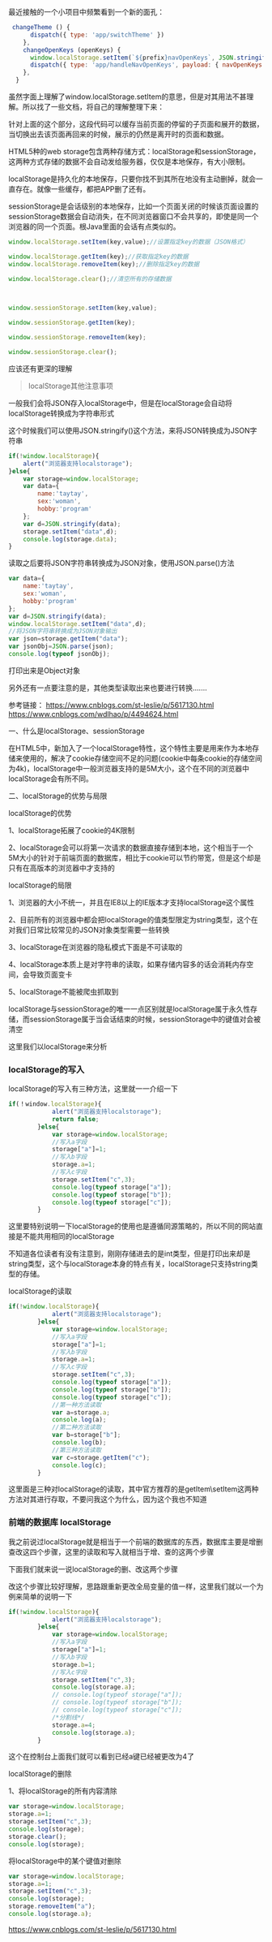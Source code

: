 最近接触的一个小项目中频繁看到一个新的面孔：

```js
 changeTheme () {
      dispatch({ type: 'app/switchTheme' })
    },
    changeOpenKeys (openKeys) {
      window.localStorage.setItem(`${prefix}navOpenKeys`, JSON.stringify(openKeys))
      dispatch({ type: 'app/handleNavOpenKeys', payload: { navOpenKeys: openKeys } })
    },
  }
```
虽然字面上理解了window.localStorage.setItem的意思，但是对其用法不甚理解。所以找了一些文档，将自己的理解整理下来：

针对上面的这个部分，这段代码可以缓存当前页面的停留的子页面和展开的数据，当切换出去该页面再回来的时候，展示的仍然是离开时的页面和数据。

HTML5种的web storage包含两种存储方式：localStorage和sessionStorage，这两种方式存储的数据不会自动发给服务器，仅仅是本地保存，有大小限制。

localStorage是持久化的本地保存，只要你找不到其所在地没有主动删掉，就会一直存在。就像一些缓存，都把APP删了还有。

sessionStorage是会话级别的本地保存，比如一个页面关闭的时候该页面设置的sessionStorage数据会自动消失，在不同浏览器窗口不会共享的，即使是同一个浏览器的同一个页面。根Java里面的会话有点类似的。
```js
window.localStorage.setItem(key,value);//设置指定key的数据（JSON格式）

window.localStorage.getItem(key);//获取指定key的数据
window.localStorage.removeItem(key);//删除指定key的数据

window.localStorage.clear();//清空所有的存储数据

 

window.sessionStorage.setItem(key,value);

window.sessionStorage.getItem(key);

window.sessionStorage.removeItem(key);

window.sessionStorage.clear();
```
应该还有更深的理解

> localStorage其他注意事项

一般我们会将JSON存入localStorage中，但是在localStorage会自动将localStorage转换成为字符串形式

这个时候我们可以使用JSON.stringify()这个方法，来将JSON转换成为JSON字符串
```js
if(!window.localStorage){
    alert("浏览器支持localstorage");
}else{
    var storage=window.localStorage;
    var data={
        name:'taytay',
        sex:'woman',
        hobby:'program'
    };
    var d=JSON.stringify(data);
    storage.setItem("data",d);
    console.log(storage.data);
}
```
读取之后要将JSON字符串转换成为JSON对象，使用JSON.parse()方法

```js
var data={
    name:'taytay',
    sex:'woman',
    hobby:'program'
};
var d=JSON.stringify(data);
window.localStorage.setItem("data",d);
//将JSON字符串转换成为JSON对象输出
var json=storage.getItem("data");
var jsonObj=JSON.parse(json);
console.log(typeof jsonObj);
```
打印出来是Object对象

另外还有一点要注意的是，其他类型读取出来也要进行转换.......

参考链接： https://www.cnblogs.com/st-leslie/p/5617130.html 
https://www.cnblogs.com/wdlhao/p/4494624.html

一、什么是localStorage、sessionStorage

在HTML5中，新加入了一个localStorage特性，这个特性主要是用来作为本地存储来使用的，解决了cookie存储空间不足的问题(cookie中每条cookie的存储空间为4k)，localStorage中一般浏览器支持的是5M大小，这个在不同的浏览器中localStorage会有所不同。

 

二、localStorage的优势与局限

localStorage的优势

1、localStorage拓展了cookie的4K限制

2、localStorage会可以将第一次请求的数据直接存储到本地，这个相当于一个5M大小的针对于前端页面的数据库，相比于cookie可以节约带宽，但是这个却是只有在高版本的浏览器中才支持的

localStorage的局限

1、浏览器的大小不统一，并且在IE8以上的IE版本才支持localStorage这个属性

2、目前所有的浏览器中都会把localStorage的值类型限定为string类型，这个在对我们日常比较常见的JSON对象类型需要一些转换

3、localStorage在浏览器的隐私模式下面是不可读取的

4、localStorage本质上是对字符串的读取，如果存储内容多的话会消耗内存空间，会导致页面变卡

5、localStorage不能被爬虫抓取到

localStorage与sessionStorage的唯一一点区别就是localStorage属于永久性存储，而sessionStorage属于当会话结束的时候，sessionStorage中的键值对会被清空

这里我们以localStorage来分析

### localStorage的写入
localStorage的写入有三种方法，这里就一一介绍一下
```js
if(！window.localStorage){
            alert("浏览器支持localstorage");
            return false;
        }else{
            var storage=window.localStorage;
            //写入a字段
            storage["a"]=1;
            //写入b字段
            storage.a=1;
            //写入c字段
            storage.setItem("c",3);
            console.log(typeof storage["a"]);
            console.log(typeof storage["b"]);
            console.log(typeof storage["c"]);
        }
```


这里要特别说明一下localStorage的使用也是遵循同源策略的，所以不同的网站直接是不能共用相同的localStorage

不知道各位读者有没有注意到，刚刚存储进去的是int类型，但是打印出来却是string类型，这个与localStorage本身的特点有关，localStorage只支持string类型的存储。

localStorage的读取
```js
if(!window.localStorage){
            alert("浏览器支持localstorage");
        }else{
            var storage=window.localStorage;
            //写入a字段
            storage["a"]=1;
            //写入b字段
            storage.a=1;
            //写入c字段
            storage.setItem("c",3);
            console.log(typeof storage["a"]);
            console.log(typeof storage["b"]);
            console.log(typeof storage["c"]);
            //第一种方法读取
            var a=storage.a;
            console.log(a);
            //第二种方法读取
            var b=storage["b"];
            console.log(b);
            //第三种方法读取
            var c=storage.getItem("c");
            console.log(c);
        }
```

这里面是三种对localStorage的读取，其中官方推荐的是getItem\setItem这两种方法对其进行存取，不要问我这个为什么，因为这个我也不知道

### 前端的数据库 localStorage

我之前说过localStorage就是相当于一个前端的数据库的东西，数据库主要是增删查改这四个步骤，这里的读取和写入就相当于增、查的这两个步骤

下面我们就来说一说localStorage的删、改这两个步骤

改这个步骤比较好理解，思路跟重新更改全局变量的值一样，这里我们就以一个为例来简单的说明一下
```js
if(!window.localStorage){
            alert("浏览器支持localstorage");
        }else{
            var storage=window.localStorage;
            //写入a字段
            storage["a"]=1;
            //写入b字段
            storage.b=1;
            //写入c字段
            storage.setItem("c",3);
            console.log(storage.a);
            // console.log(typeof storage["a"]);
            // console.log(typeof storage["b"]);
            // console.log(typeof storage["c"]);
            /*分割线*/
            storage.a=4;
            console.log(storage.a);
        }
```

这个在控制台上面我们就可以看到已经a键已经被更改为4了

localStorage的删除

1、将localStorage的所有内容清除
```js
var storage=window.localStorage;
storage.a=1;
storage.setItem("c",3);
console.log(storage);
storage.clear();
console.log(storage);
```
将localStorage中的某个键值对删除
```js
var storage=window.localStorage;
storage.a=1;
storage.setItem("c",3);
console.log(storage);
storage.removeItem("a");
console.log(storage.a);
```

https://www.cnblogs.com/st-leslie/p/5617130.html